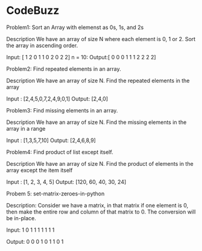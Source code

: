 # CodeBuzz

Problem1:
Sort an Array with elemenst as 0s, 1s, and 2s 

Description
We have an array of size N where each element is 0, 1 or 2. Sort the array in ascending order.

Input: [ 1 2 0 1 1 0 2 0 2 2]
n = 10:
Output:[ 0 0 0 1 1 1 2 2 2 2]

Problem2:
Find repeated elements in an array.

Description
We have an array of size N. Find the repeated elements in the array

Input : [2,4,5,0,7,2,4,9,0,1]
Output: [2,4,0]


Problem3:
Find missing elements in an array.

Description
We have an array of size N. Find the missing elements in the array in a range

Input : [1,3,5,7,10]
Output: [2,4,6,8,9]


Problem4:
Find product of list except itself.

Description
We have an array of size N. Find the product of elements in the array except the item itself

Input : [1, 2, 3, 4, 5]
Output: [120, 60, 40, 30, 24]


Probem 5:
set-matrix-zeroes-in-python

Description:
Consider we have a matrix, in that matrix if one element is 0, then make the entire row and column of that matrix to 0. The conversion will be in-place. 

Input:
1	0	1
1	1	1
1	1	1

Output:
0	0	0
1	0	1
1	0	1